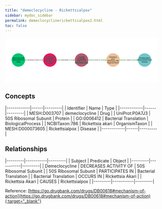 ```yaml
---
title: "demeclocycline - Rickettsialpox"
sidebar: mydoc_sidebar
permalink: demeclocyclinerickettsialpox2.html
toc: false 
---
```


![Path Visualization](/images/demeclocyclinerickettsialpox2.png)

## Concepts

|------------|------|---------|
| Identifier | Name | Type    |
|------------|------|---------|
| MESH:D003707 | demeclocycline | Drug |
| UniProt:P0A7J3 | 50S Ribosomal Subunit | Protein |
| GO:0006412 | Bacterial Translation | BiologicalProcess |
| NCBITaxon:786 | Rickettsia akari | OrganismTaxon |
| MESH:D000073605 | Rickettsialpox | Disease |
|------------|------|---------|

## Relationships

|---------|-----------|---------|
| Subject | Predicate | Object  |
|---------|-----------|---------|
| Demeclocycline | DECREASES ACTIVITY OF | 50S Ribosomal Subunit |
| 50S Ribosomal Subunit | PARTICIPATES IN | Bacterial Translation |
| Bacterial Translation | OCCURS IN | Rickettsia Akari |
| Rickettsia Akari | CAUSES | Rickettsialpox |
|---------|-----------|---------|

Reference: [https://go.drugbank.com/drugs/DB00618#mechanism-of-action](https://go.drugbank.com/drugs/DB00618#mechanism-of-action){:target="_blank"}